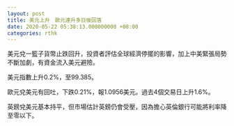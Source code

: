 ```yaml
---
layout: post
title: 美元上升　歐元連升多日後回落
date: 2020-05-22 05:38:13.000000000 +08:00
categories: rthk
---
```


美元兌一籃子貨幣止跌回升，投資者評估全球經濟停擺的影響，加上中美緊張局勢不斷加劇，有資金流入美元避險。

美元指數上升0.2%，至99.385。

歐元兌美元有回吐，下跌0.21%，報1.0956美元。過去4個交易日上升1.6%。

英鎊兌美元基本持平，但市場估計英鎊仍會受壓，因為擔心英倫銀行可能將利率降至零以下。
